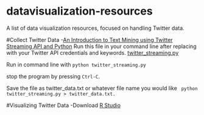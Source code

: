 # datavisualization-resources
A list of data visualization resources, focused on handling Twitter data.

#Collect Twitter Data
-<a href="http://adilmoujahid.com/posts/2014/07/twitter-analytics/">An Introduction to Text Mining using Twitter Streaming API and Python</a>
Run this file in your command line after replacing with your Twitter API credentials and keywords. <a href="https://github.com/M0nica/datavisualization-resources/blob/master/twitter_streaming.py">twitter_streaming.py</a>

Run in command line with ```python twitter_streaming.py```

 stop the program by pressing ```Ctrl-C```.

Save the file as twitter_data.txt or whatever file name you would like
``` python twitter_streaming.py > twitter_data.txt.```

#Visualizing Twitter Data
-Download <a href="https://www.rstudio.com">R Studio</a>

